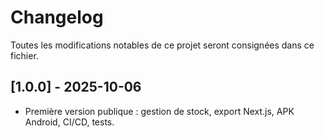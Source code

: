 # Changelog

Toutes les modifications notables de ce projet seront consignées dans ce fichier.

## [1.0.0] - 2025-10-06
- Première version publique : gestion de stock, export Next.js, APK Android, CI/CD, tests.
